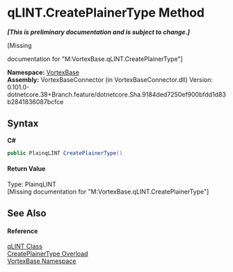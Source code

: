 # qLINT.CreatePlainerType Method 
 _**\[This is preliminary documentation and is subject to change.\]**_

\[Missing <summary> documentation for "M:VortexBase.qLINT.CreatePlainerType"\]

**Namespace:**&nbsp;<a href="N_VortexBase.md">VortexBase</a><br />**Assembly:**&nbsp;VortexBaseConnector (in VortexBaseConnector.dll) Version: 0.101.0-dotnetcore.38+Branch.feature/dotnetcore.Sha.9184ded7250ef900bfdd1d83b2841836087bcfce

## Syntax

**C#**<br />
``` C#
public PlainqLINT CreatePlainerType()
```


#### Return Value
Type: PlainqLINT<br />\[Missing <returns> documentation for "M:VortexBase.qLINT.CreatePlainerType"\]

## See Also


#### Reference
<a href="T_VortexBase_qLINT.md">qLINT Class</a><br /><a href="Overload_VortexBase_qLINT_CreatePlainerType.md">CreatePlainerType Overload</a><br /><a href="N_VortexBase.md">VortexBase Namespace</a><br />